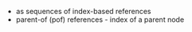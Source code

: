 
<!-- ======================================================================= -->

- as sequences of index-based references
- parent-of (pof) references - index of a parent node
